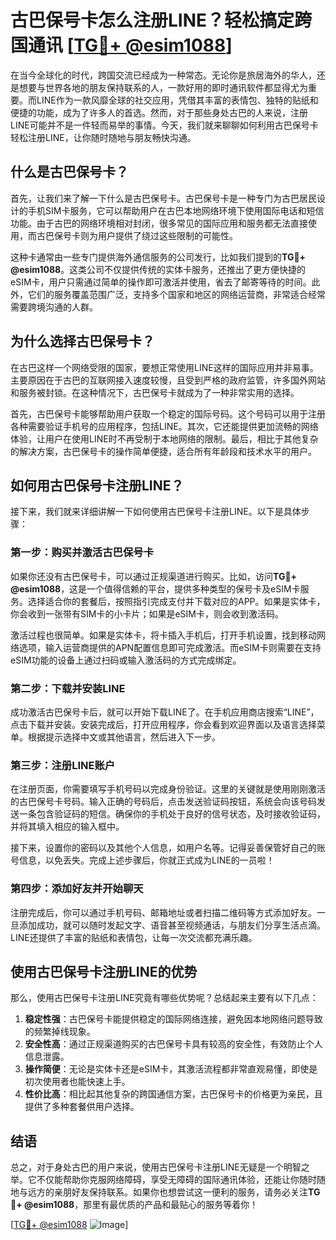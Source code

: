 # 古巴保号卡怎么注册LINE？轻松搞定跨国通讯 [[TG💪+ @esim1088](https://t.me/s/esim1088)]

在当今全球化的时代，跨国交流已经成为一种常态。无论你是旅居海外的华人，还是想要与世界各地的朋友保持联系的人，一款好用的即时通讯软件都显得尤为重要。而LINE作为一款风靡全球的社交应用，凭借其丰富的表情包、独特的贴纸和便捷的功能，成为了许多人的首选。然而，对于那些身处古巴的人来说，注册LINE可能并不是一件轻而易举的事情。今天，我们就来聊聊如何利用古巴保号卡轻松注册LINE，让你随时随地与朋友畅快沟通。

## 什么是古巴保号卡？

首先，让我们来了解一下什么是古巴保号卡。古巴保号卡是一种专门为古巴居民设计的手机SIM卡服务，它可以帮助用户在古巴本地网络环境下使用国际电话和短信功能。由于古巴的网络环境相对封闭，很多常见的国际应用和服务都无法直接使用，而古巴保号卡则为用户提供了绕过这些限制的可能性。

这种卡通常由一些专门提供海外通信服务的公司发行，比如我们提到的**TG💪+ @esim1088**。这类公司不仅提供传统的实体卡服务，还推出了更方便快捷的eSIM卡，用户只需通过简单的操作即可激活并使用，省去了邮寄等待的时间。此外，它们的服务覆盖范围广泛，支持多个国家和地区的网络运营商，非常适合经常需要跨境沟通的人群。

## 为什么选择古巴保号卡？

在古巴这样一个网络受限的国家，要想正常使用LINE这样的国际应用并非易事。主要原因在于古巴的互联网接入速度较慢，且受到严格的政府监管，许多国外网站和服务被封锁。在这种情况下，古巴保号卡就成为了一种非常实用的选择。

首先，古巴保号卡能够帮助用户获取一个稳定的国际号码。这个号码可以用于注册各种需要验证手机号的应用程序，包括LINE。其次，它还能提供更加流畅的网络体验，让用户在使用LINE时不再受制于本地网络的限制。最后，相比于其他复杂的解决方案，古巴保号卡的操作简单便捷，适合所有年龄段和技术水平的用户。

## 如何用古巴保号卡注册LINE？

接下来，我们就来详细讲解一下如何使用古巴保号卡注册LINE。以下是具体步骤：

### 第一步：购买并激活古巴保号卡

如果你还没有古巴保号卡，可以通过正规渠道进行购买。比如，访问**TG💪+ @esim1088**，这是一个值得信赖的平台，提供多种类型的保号卡及eSIM卡服务。选择适合你的套餐后，按照指引完成支付并下载对应的APP。如果是实体卡，你会收到一张带有SIM卡的小卡片；如果是eSIM卡，则会收到激活码。

激活过程也很简单。如果是实体卡，将卡插入手机后，打开手机设置，找到移动网络选项，输入运营商提供的APN配置信息即可完成激活。而eSIM卡则需要在支持eSIM功能的设备上通过扫码或输入激活码的方式完成绑定。

### 第二步：下载并安装LINE

成功激活古巴保号卡后，就可以开始下载LINE了。在手机应用商店搜索“LINE”，点击下载并安装。安装完成后，打开应用程序，你会看到欢迎界面以及语言选择菜单。根据提示选择中文或其他语言，然后进入下一步。

### 第三步：注册LINE账户

在注册页面，你需要填写手机号码以完成身份验证。这里的关键就是使用刚刚激活的古巴保号卡号码。输入正确的号码后，点击发送验证码按钮，系统会向该号码发送一条包含验证码的短信。确保你的手机处于良好的信号状态，及时接收验证码，并将其填入相应的输入框中。

接下来，设置你的密码以及其他个人信息，如用户名等。记得妥善保管好自己的账号信息，以免丢失。完成上述步骤后，你就正式成为LINE的一员啦！

### 第四步：添加好友并开始聊天

注册完成后，你可以通过手机号码、邮箱地址或者扫描二维码等方式添加好友。一旦添加成功，就可以随时发起文字、语音甚至视频通话，与朋友们分享生活点滴。LINE还提供了丰富的贴纸和表情包，让每一次交流都充满乐趣。

## 使用古巴保号卡注册LINE的优势

那么，使用古巴保号卡注册LINE究竟有哪些优势呢？总结起来主要有以下几点：

1. **稳定性强**：古巴保号卡能提供稳定的国际网络连接，避免因本地网络问题导致的频繁掉线现象。
2. **安全性高**：通过正规渠道购买的古巴保号卡具有较高的安全性，有效防止个人信息泄露。
3. **操作简便**：无论是实体卡还是eSIM卡，其激活流程都非常直观易懂，即使是初次使用者也能快速上手。
4. **性价比高**：相比起其他复杂的跨国通信方案，古巴保号卡的价格更为亲民，且提供了多种套餐供用户选择。

## 结语

总之，对于身处古巴的用户来说，使用古巴保号卡注册LINE无疑是一个明智之举。它不仅能帮助你克服网络障碍，享受无障碍的国际通讯体验，还能让你随时随地与远方的亲朋好友保持联系。如果你也想尝试这一便利的服务，请务必关注**TG💪+ @esim1088**，那里有最优质的产品和最贴心的服务等着你！

[[TG💪+ @esim1088](https://t.me/s/esim1088) ![Image](https://i.postimg.cc/4NQfJmqS/Snipaste-2025-05-13-00-14-12.png)]